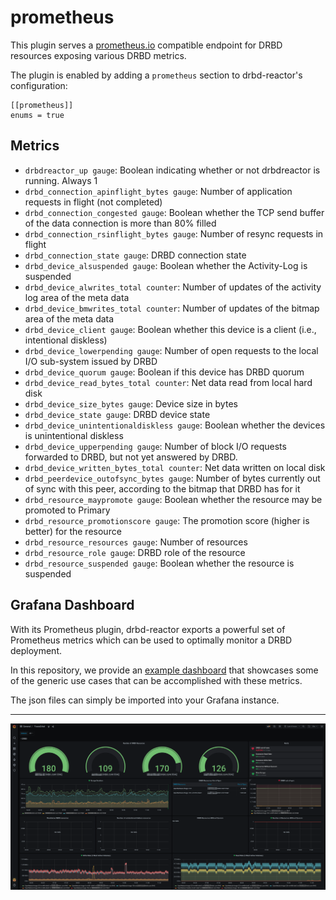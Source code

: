 # prometheus

This plugin serves a [prometheus.io](https://prometheus.io) compatible endpoint
for DRBD resources exposing various DRBD metrics.

The plugin is enabled by adding a `prometheus` section to drbd-reactor's configuration:

```
[[prometheus]]
enums = true
```

## Metrics

- `drbdreactor_up gauge`: Boolean indicating whether or not drbdreactor is running. Always 1
- `drbd_connection_apinflight_bytes gauge`: Number of application requests in flight (not completed)
- `drbd_connection_congested gauge`: Boolean whether the TCP send buffer of the data connection is more than 80% filled
- `drbd_connection_rsinflight_bytes gauge`: Number of resync requests in flight
- `drbd_connection_state gauge`: DRBD connection state
- `drbd_device_alsuspended gauge`: Boolean whether the Activity-Log is suspended
- `drbd_device_alwrites_total counter`: Number of updates of the activity log area of the meta data
- `drbd_device_bmwrites_total counter`: Number of updates of the bitmap area of the meta data
- `drbd_device_client gauge`: Boolean whether this device is a client (i.e., intentional diskless)
- `drbd_device_lowerpending gauge`: Number of open requests to the local I/O sub-system issued by DRBD
- `drbd_device_quorum gauge`: Boolean if this device has DRBD quorum
- `drbd_device_read_bytes_total counter`: Net data read from local hard disk
- `drbd_device_size_bytes gauge`: Device size in bytes
- `drbd_device_state gauge`: DRBD device state
- `drbd_device_unintentionaldiskless gauge`: Boolean whether the devices is unintentional diskless
- `drbd_device_upperpending gauge`: Number of block I/O requests forwarded to DRBD, but not yet answered by DRBD.
- `drbd_device_written_bytes_total counter`: Net data written on local disk
- `drbd_peerdevice_outofsync_bytes gauge`: Number of bytes currently out of sync with this peer, according to the bitmap that DRBD has for it
- `drbd_resource_maypromote gauge`: Boolean whether the resource may be promoted to Primary
- `drbd_resource_promotionscore gauge`: The promotion score (higher is better) for the resource
- `drbd_resource_resources gauge`: Number of resources
- `drbd_resource_role gauge`: DRBD role of the resource
- `drbd_resource_suspended gauge`: Boolean whether the resource is suspended

## Grafana Dashboard

With its Prometheus plugin, drbd-reactor exports a powerful set of Prometheus
metrics which can be used to optimally monitor a DRBD deployment.

In this repository, we provide an [example dashboard](/example/grafana-dashboard.json)
that showcases some of the generic use cases that can be accomplished with
these metrics.

The json files can simply be imported into your Grafana instance.

---

![dashboard](/example/grafana-dashboard.png)
